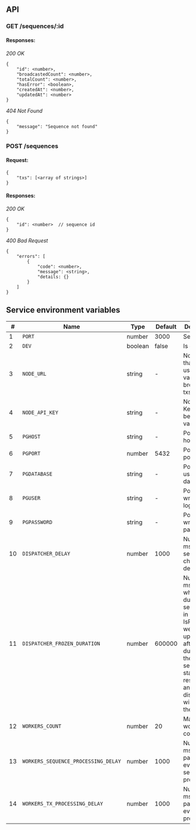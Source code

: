 ## API
### GET /sequences/:id
#### Responses: ####

*200 OK*
```
{
    "id": <number>,
    "broadcastedCount": <number>,
    "totalCount": <number>,
    "hasError": <boolean>,
    "createdAt": <number>,
    "updatedAt": <number>
}
```

*404 Not Found*
```
{
    "message": "Sequence not found"
}
```

### POST /sequences
#### Request: ####
```
{
    "txs": [<array of strings>]
}
```

#### Responses: ####
*200 OK*
```
{
    "id": <number>  // sequence id
}
```
*400 Bad Request*
```
{
    "errors": [
        {
            "code": <number>,
            "message": <string>,
            "details: {}
        }
    ]
}
```

## Service environment variables
| # | Name | Type | Default | Description |
| - | ---- | ---- | ------- | ----------- |
| 1 | `PORT` | number | 3000 | Service port |
| 2 | `DEV` | boolean | false | Is dev mode |
| 3 | `NODE_URL` | string | - | Node URL that will be used to validate and broadcast txs |
| 4 | `NODE_API_KEY` | string | - | Node API Key, that will be used to validate txs |
| 5 | `PGHOST` | string | - | PostgreSQL host |
| 6 | `PGPORT` | number | 5432 | PostgreSQL port |
| 7 | `PGDATABASE` | string | - | PostgreSQL used database |
| 8 | `PGUSER` | string | - | PostgreSQL writer user login |
| 9 | `PGPASSWORD` | string | - | PostgreSQL writer user password |
| 10 | `DISPATCHER_DELAY` | number | 1000 | Number in ms - new sequences checking delay |
| 11 | `DISPATCHER_FROZEN_DURATION` | number | 600000 | Number in ms - in which duration sequences in state IsProcessing were not updated - after frozen duration these sequences state will be resetted, and dispatcher will take them out |
| 12 | `WORKERS_COUNT` | number | 20 | Max workers count |
| 13 | `WORKERS_SEQUENCE_PROCESSING_DELAY` | number | 1000 | Number in ms - worker pause after every sequence processing |
| 14 | `WORKERS_TX_PROCESSING_DELAY` | number | 1000 | Number in ms - worker pause after every tx processing |
